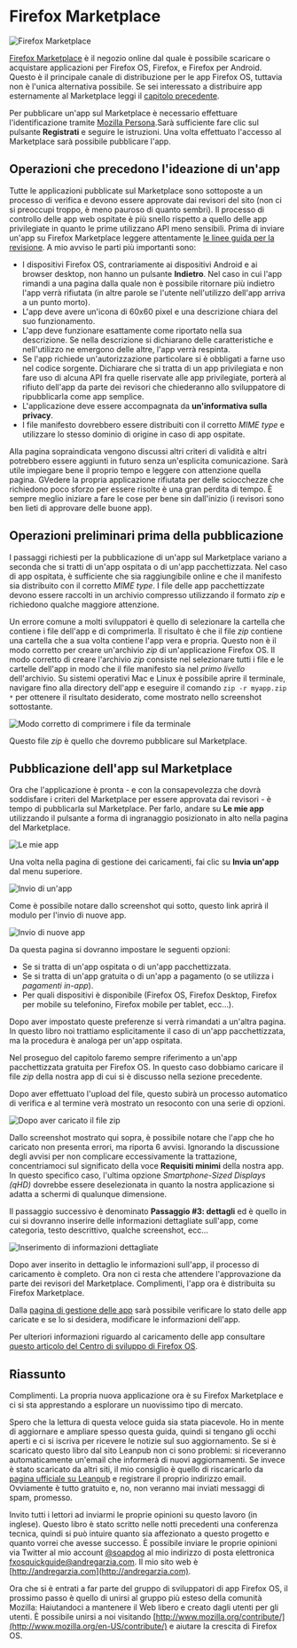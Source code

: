# Firefox Marketplace

![Firefox Marketplace](images/originals/marketplace.png)

[Firefox Marketplace](http://marketplace.firefox.com) è il negozio online dal quale è possibile scaricare o acquistare applicazioni per Firefox OS, Firefox, e Firefox per Android. Questo è il principale canale di distribuzione per le app Firefox OS, tuttavia non è l'unica alternativa possibile. Se sei interessato a distribuire app esternamente al Marketplace leggi il [capitolo precedente](#distribution).

Per pubblicare un'app sul Marketplace è necessario effettuare l'identificazione tramite [Mozilla Persona](https://login.persona.org/about).Sarà sufficiente fare clic sul pulsante **Registrati** e seguire le istruzioni. Una volta effettuato l'accesso al Marketplace sarà possibile pubblicare l'app.

## Operazioni che precedono l'ideazione di un'app

Tutte le applicazioni pubblicate sul Marketplace sono sottoposte a un processo di verifica e devono essere approvate dai revisori del sito (non ci si preoccupi troppo, è meno pauroso di quanto sembri). Il processo di controllo delle app web ospitate è più snello rispetto a quello delle app privilegiate in quanto le prime utilizzano API meno sensibili. Prima di inviare un'app su Firefox Marketplace leggere attentamente [le linee guida per la revisione](https://developer.mozilla.org/en-US/docs/Web/Apps/Publishing/Marketplace_review_criteria). A mio avviso le parti più importanti sono:

* I dispositivi Firefox OS, contrariamente ai dispositivi Android e ai browser desktop, non hanno un pulsante **Indietro**. Nel caso in cui l'app rimandi a una pagina dalla quale non è possibile ritornare più indietro l'app verrà rifiutata (in altre parole se l'utente nell'utilizzo dell'app arriva a un punto morto).
* L'app deve avere un'icona di 60x60 pixel e una descrizione chiara del suo funzionamento.
* L'app deve funzionare esattamente come riportato nella sua descrizione. Se nella descrizione si dichiarano delle caratteristiche e nell'utilizzo ne emergono delle altre, l'app verrà respinta.
* Se l'app richiede un'autorizzazione particolare si è obbligati a farne uso nel codice sorgente. Dichiarare che si tratta di un app privilegiata e non fare uso di alcuna API fra quelle riservate alle app privilegiate, porterà al rifiuto dell'app da parte dei revisori che chiederanno allo sviluppatore di ripubblicarla come app semplice. 
* L'applicazione deve essere accompagnata da **un'informativa sulla privacy**.
* I file manifesto dovrebbero essere distribuiti con il corretto *MIME type* e utilizzare lo stesso dominio di origine in caso di app ospitate.

Alla pagina sopraindicata vengono discussi altri criteri di validità e altri potrebbero essere aggiunti in futuro senza un'esplicita comunicazione. Sarà utile impiegare bene il proprio tempo e leggere con attenzione quella pagina. GVedere la propria applicazione rifiutata per delle sciocchezze che richiedono poco sforzo per essere risolte è una gran perdita di tempo. È sempre meglio iniziare a fare le cose per bene sin dall'inizio (i revisori sono ben lieti di approvare delle buone app).

## Operazioni preliminari prima della pubblicazione

I passaggi richiesti per la pubblicazione di un'app sul Marketplace variano a seconda che si tratti di un'app ospitata o di un'app pacchettizzata. Nel caso di app ospitata, è sufficiente che sia raggiungibile online e che il manifesto sia distribuito con il corretto *MIME type*. I file delle app pacchettizzate devono essere raccolti in un archivio compresso utilizzando il formato *zip* e richiedono qualche maggiore attenzione.

Un errore comune a molti sviluppatori è quello di selezionare la cartella che contiene i file dell'app e di comprimerla. Il risultato è che il file *zip* contiene una cartella che a sua volta contiene l'app vera e propria. Questo non è il modo corretto per creare un'archivio *zip* di un'applicazione Firefox OS. Il modo corretto di creare l'archivio *zip* consiste nel selezionare tutti i file e le cartelle dell'app in modo che il file manifesto sia nel *primo livello* dell'archivio. Su sistemi operativi Mac e Linux è possibile aprire il terminale, navigare fino alla directory dell'app e eseguire il comando `zip -r myapp.zip *` per ottenere il risultato desiderato, come mostrato nello screenshot sottostante.

![Modo corretto di comprimere i file da terminale](images/originals/marketplace-preparing-packaged-app.png)

Questo file *zip* è quello che dovremo pubblicare sul Marketplace.

## Pubblicazione dell'app sul Marketplace

Ora che l'applicazione è pronta - e con la consapevolezza che dovrà soddisfare i criteri del Marketplace per essere approvata dai revisori - è tempo di pubblicarla sul Marketplace. Per farlo, andare su **Le mie app** utilizzando il pulsante a forma di ingranaggio posizionato in alto nella pagina del Marketplace.

![Le mie app](images/originals/marketplace-my-submissions.png)

Una volta nella pagina di gestione dei caricamenti, fai clic su **Invia un'app** dal menu superiore.

![Invio di un'app](images/originals/marketplace-new-app.png)

Come è possibile notare dallo screenshot qui sotto, questo link aprirà il modulo per l'invio di nuove app.

![Invio di nuove app](images/originals/marketplace-step-1.png)

Da questa pagina si dovranno impostare le seguenti opzioni:

* Se si tratta di un'app ospitata o di un'app pacchettizzata.
* Se si tratta di un'app gratuita o di un'app a pagamento (o se utilizza i *pagamenti in-app*).
* Per quali dispositivi è disponibile (Firefox OS, Firefox Desktop, Firefox per mobile su telefonino, Firefox mobile per tablet, ecc…).

Dopo aver impostato queste preferenze si verrà rimandati a un'altra pagina. In questo libro noi trattiamo esplicitamente il caso di un'app pacchettizzata, ma la procedura è analoga per un'app ospitata.

Nel proseguo del capitolo faremo sempre riferimento a un'app pacchettizzata gratuita per Firefox OS.  In questo caso dobbiamo caricare il file *zip* della nostra app di cui si è discusso nella sezione precedente.

Dopo aver effettuato l'upload del file, questo subirà un processo automatico di verifica e al termine verà mostrato un resoconto con una serie di opzioni.

![Dopo aver caricato il file zip](images/originals/marketplace-step-1_5.png)

Dallo screenshot mostrato qui sopra, è possibile notare che l'app che ho caricato non  presenta errori, ma riporta 6 avvisi. Ignorando la discussione degli avvisi per non complicare eccessivamente la trattazione, concentriamoci sul significato della voce **Requisiti minimi** della nostra app. In questo specifico caso, l'ultima opzione *Smartphone-Sized Displays (qHD)* dovrebbe essere deselezionata in quanto la nostra applicazione si adatta a schermi di qualunque dimensione.

Il passaggio successivo è denominato **Passaggio #3: dettagli** ed è quello in cui si dovranno inserire delle informazioni dettagliate sull'app, come categoria, testo descrittivo, qualche screenshot, ecc…

![Inserimento di informazioni dettagliate](images/originals/marketplace-step-3.png)

Dopo aver inserito in dettaglio le informazioni sull'app, il processo di caricamento è completo. Ora non ci resta che attendere l'approvazione da parte dei revisori del Marketplace. Complimenti, l'app ora è distribuita su Firefox Marketplace.

Dalla [pagina di gestione delle app](https://marketplace.firefox.com/developers/submissions) sarà possibile verificare lo stato delle app caricate e se lo si desidera, modificare le informazioni dell'app.

Per ulteriori informazioni riguardo al caricamento delle app consultare [questo articolo del Centro di sviluppo di Firefox OS](https://marketplace.firefox.com/developers/docs/submission).

## Riassunto

Complimenti. La propria nuova applicazione ora è su Firefox Marketplace e ci si sta apprestando a esplorare un nuovissimo tipo di mercato.


Spero che la lettura di questa veloce guida sia stata piacevole. Ho in mente di aggiornare e ampliare spesso questa guida, quindi si tengano gli occhi aperti e ci si iscriva per ricevere le notizie sul suo aggiornamento. Se si è scaricato questo libro dal sito Leanpub non ci sono problemi: si riceveranno automaticamente un'email che informerà di nuovi aggiornamenti. Se invece è stato scaricato da altri siti, il mio consiglio è quello di riscaricarlo da  [pagina ufficiale su Leanpub](http://leanpub.com/quickguidefirefoxosdevelopment) e registrare il proprio indirizzo email. Ovviamente è tutto gratuito e, no, non veranno  mai inviati messaggi di spam, promesso.

Invito tutti i lettori ad inviarmi le proprie opinioni su questo lavoro (in inglese). Questo libro è stato scritto nelle notti precedenti una conferenza tecnica, quindi si può intuire quanto sia affezionato a questo progetto e quanto vorrei che avesse successo. È possibile inviare le proprie opinioni via Twitter al mio account [@soapdog](http://twitter.com/soapdog) al mio indirizzo di posta elettronica [fxosquickguide@andregarzia.com](mailto:fxosquickguide@andregarzia.com).  Il mio sito web è [http://andregarzia.com](http://andregarzia.com).

Ora che si è entrati a far parte del gruppo di sviluppatori di app Firefox OS, il prossimo passo è quello di unirsi al gruppo più esteso della comunità Mozilla: Haiutandoci a mantenere il Web libero e creato dagli utenti per gli utenti. È possibile unirsi a noi visitando [http://www.mozilla.org/contribute/](http://www.mozilla.org/en-US/contribute/) e aiutare la crescita di Firefox OS.

